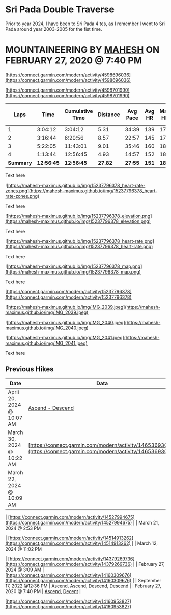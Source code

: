 # Sri Pada Double Traverse

Prior to year 2024, I have been to Sri Pada  4 tes, as I remember I went to Sri Pada around year 2003-2005 for the fist time.

# MOUNTAINEERING BY [MAHESH](https://connect.garmin.com/modern/profile/3d761bec-f129-4c0c-a68b-ee725532f8ef) ON FEBRUARY 27, 2020 @ 7:40 PM

[https://connect.garmin.com/modern/activity/4598696036](https://connect.garmin.com/modern/activity/4598696036)

[https://connect.garmin.com/modern/activity/4598701990](https://connect.garmin.com/modern/activity/4598701990)

| Laps | Time | Cumulative Time | Distance | Avg Pace | Avg HR | Max HR | Ascent | Total Descent | Avg Cadence | Calories | Best Pace | Max Cadence | Moving Time | Avg Moving **Pace** |
| --- | --- | --- | --- | --- | --- | --- | --- | --- | --- | --- | --- | --- | --- | --- |
| 1 | 3:04:12 | 3:04:12 | 5.31 | 34:39 | 139 | 178 | 974 | 11 | 37 | 1,472 | 1:54 | 167 | 1:34:44 | 17:50 |
| 2 | 3:16:44 | 6:20:56 | 8.57 | 22:57 | 145 | 176 | 81 | 1,955 | 74 | 1,164 | 7:54 | 167 | 2:37:02 | 18:20 |
| 3 | 5:22:05 | 11:43:01 | 9.01 | 35:46 | 160 | 187 | 1,844 | 99 | 38 | 2,924 | 8:43 | 160 | 2:31:06 | 16:46 |
| 4 | 1:13:44 | 12:56:45 | 4.93 | 14:57 | 152 | 182 | 12 | 993 | 74 | 583 | 3:56 | 241 | 58:08 | 11:47 |
| **Summary** | **12:56:45** | **12:56:45** | **27.82** | **27:55** | **151** | **187** | **2,910** | **3,057** | **51** | **6,143** | **1:54** | **241** | **7:41:00** | **16:34** |

Text here

![https://mahesh-maximus.github.io/img/15237796378_heart-rate-zones.png](https://mahesh-maximus.github.io/img/15237796378_heart-rate-zones.png)

Text here

![https://mahesh-maximus.github.io/img/15237796378_elevation.png](https://mahesh-maximus.github.io/img/15237796378_elevation.png)

Text here

![https://mahesh-maximus.github.io/img/15237796378_heart-rate.png](https://mahesh-maximus.github.io/img/15237796378_heart-rate.png)

Text here

![https://mahesh-maximus.github.io/img/15237796378_map.png](https://mahesh-maximus.github.io/img/15237796378_map.png)

Text here

[https://connect.garmin.com/modern/activity/15237796378](https://connect.garmin.com/modern/activity/15237796378)

![https://mahesh-maximus.github.io/img/IMG_2039.jpeg](https://mahesh-maximus.github.io/img/IMG_2039.jpeg)

![https://mahesh-maximus.github.io/img/IMG_2040.jpeg](https://mahesh-maximus.github.io/img/IMG_2040.jpeg)

![https://mahesh-maximus.github.io/img/IMG_2041.jpeg](https://mahesh-maximus.github.io/img/IMG_2041.jpeg)

Text here

## Previous Hikes

| Date | Data |
| --- | --- |
| April 20, 2024 @ 10:07 AM | [Ascend - Descend](https://connect.garmin.com/modern/activity/14989754230) |
| March 30, 2024 @ 10:22 AM | [https://connect.garmin.com/modern/activity/14653693018](https://connect.garmin.com/modern/activity/14653693018) |
| March 22, 2024 @ 10:09 AM

 | [https://connect.garmin.com/modern/activity/14527994675](https://connect.garmin.com/modern/activity/14527994675) |
| March 21, 2024 @ 2:53 PM

 | [https://connect.garmin.com/modern/activity/14514913262](https://connect.garmin.com/modern/activity/14514913262) |
| March 12, 2024 @ 11:02 PM

 | [https://connect.garmin.com/modern/activity/14379269736](https://connect.garmin.com/modern/activity/14379269736) |
| February 27, 2024 @ 3:09 AM | [https://connect.garmin.com/modern/activity/14160309676](https://connect.garmin.com/modern/activity/14160309676) |
| September 17, 2022 @12:36 PM | [Ascend](https://connect.garmin.com/modern/activity/9625059056), [Ascend](https://connect.garmin.com/modern/activity/9625061459), [Descend](https://connect.garmin.com/modern/activity/9629866992), [Descend](https://connect.garmin.com/modern/activity/9629892139) |
| February 27, 2020 @ 7:40 PM | [Ascend](https://connect.garmin.com/modern/activity/4598696036), [Decent](https://connect.garmin.com/modern/activity/4598701990) |

[https://connect.garmin.com/modern/activity/14160953827](https://connect.garmin.com/modern/activity/14160953827)